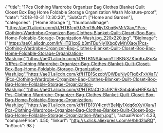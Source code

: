 {
	"title": "1Pcs Clothing Wardrobe Organizer Bag Clothes Blanket Quilt Closet Box Bag Home Foldable Storage Organization Wash Moisture-proof",
	"date": "2018-10-31 10:30:20",
	"SubCat": ["Home and Garden"],
	"categories": ["Home Storage "],
	"thumbnailImage": "https://ae01.alicdn.com/kf/HTB1cp9.b3mTBuNjy1Xbq6yMrVXao/1Pcs-Clothing-Wardrobe-Organizer-Bag-Clothes-Blanket-Quilt-Closet-Box-Bag-Home-Foldable-Storage-Organization-Wash.jpg_220x220.jpg",
	"BigImage": ["https://ae01.alicdn.com/kf/HTB1cp9.b3mTBuNjy1Xbq6yMrVXao/1Pcs-Clothing-Wardrobe-Organizer-Bag-Clothes-Blanket-Quilt-Closet-Box-Bag-Home-Foldable-Storage-Organization-Wash.jpg","https://ae01.alicdn.com/kf/HTB1NS4mamYTBKNjSZKbq6xJ8pXa1/1Pcs-Clothing-Wardrobe-Organizer-Bag-Clothes-Blanket-Quilt-Closet-Box-Bag-Home-Foldable-Storage-Organization-Wash.jpg","https://ae01.alicdn.com/kf/HTB1SczobVOWBuNjy0Fiq6xFxVXaF/1Pcs-Clothing-Wardrobe-Organizer-Bag-Clothes-Blanket-Quilt-Closet-Box-Bag-Home-Foldable-Storage-Organization-Wash.jpg","https://ae01.alicdn.com/kf/HTB1aCtzXcfrK1RkSnb4q6xHRFXa3/1Pcs-Clothing-Wardrobe-Organizer-Bag-Clothes-Blanket-Quilt-Closet-Box-Bag-Home-Foldable-Storage-Organization-Wash.jpg","https://ae01.alicdn.com/kf/HTB13Y4lcntYBeNjy1Xdq6xXyVXan/1Pcs-Clothing-Wardrobe-Organizer-Bag-Clothes-Blanket-Quilt-Closet-Box-Bag-Home-Foldable-Storage-Organization-Wash.jpg"],
	"actualPrice": 4.23,
	"comparePrice": 4.50,
	"linkurl": "http://s.click.aliexpress.com/e/bhd2IuRQ",
	"inStock": 98
}
